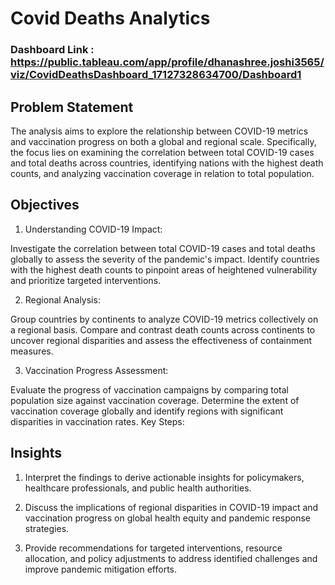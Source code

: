# Covid Deaths Analytics

### Dashboard Link : https://public.tableau.com/app/profile/dhanashree.joshi3565/viz/CovidDeathsDashboard_17127328634700/Dashboard1

## Problem Statement

The analysis aims to explore the relationship between COVID-19 metrics and vaccination progress on both a global and regional scale. Specifically, the focus lies on examining the correlation between total COVID-19 cases and total deaths across countries, identifying nations with the highest death counts, and analyzing vaccination coverage in relation to total population.

## Objectives

1. Understanding COVID-19 Impact:

Investigate the correlation between total COVID-19 cases and total deaths globally to assess the severity of the pandemic's impact.
Identify countries with the highest death counts to pinpoint areas of heightened vulnerability and prioritize targeted interventions.

2. Regional Analysis:

Group countries by continents to analyze COVID-19 metrics collectively on a regional basis.
Compare and contrast death counts across continents to uncover regional disparities and assess the effectiveness of containment measures.

3. Vaccination Progress Assessment:

Evaluate the progress of vaccination campaigns by comparing total population size against vaccination coverage.
Determine the extent of vaccination coverage globally and identify regions with significant disparities in vaccination rates.
Key Steps:

## Insights

1. Interpret the findings to derive actionable insights for policymakers, healthcare professionals, and public health authorities.

2. Discuss the implications of regional disparities in COVID-19 impact and vaccination progress on global health equity and pandemic response strategies.

3. Provide recommendations for targeted interventions, resource allocation, and policy adjustments to address identified challenges and improve pandemic mitigation efforts.
